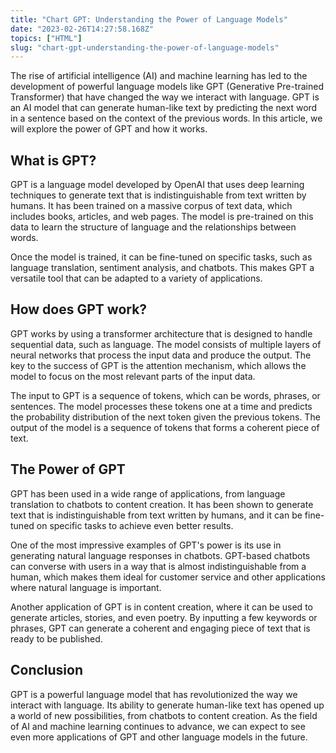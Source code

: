 ```yaml
---
title: "Chart GPT: Understanding the Power of Language Models"
date: "2023-02-26T14:27:58.168Z"
topics: ["HTML"]
slug: "chart-gpt-understanding-the-power-of-language-models"
---
```


The rise of artificial intelligence (AI) and machine learning has led to the development of powerful language models like GPT (Generative Pre-trained Transformer) that have changed the way we interact with language. GPT is an AI model that can generate human-like text by predicting the next word in a sentence based on the context of the previous words. In this article, we will explore the power of GPT and how it works.

## What is GPT?

GPT is a language model developed by OpenAI that uses deep learning techniques to generate text that is indistinguishable from text written by humans. It has been trained on a massive corpus of text data, which includes books, articles, and web pages. The model is pre-trained on this data to learn the structure of language and the relationships between words. 

Once the model is trained, it can be fine-tuned on specific tasks, such as language translation, sentiment analysis, and chatbots. This makes GPT a versatile tool that can be adapted to a variety of applications.

## How does GPT work?

GPT works by using a transformer architecture that is designed to handle sequential data, such as language. The model consists of multiple layers of neural networks that process the input data and produce the output. The key to the success of GPT is the attention mechanism, which allows the model to focus on the most relevant parts of the input data.

The input to GPT is a sequence of tokens, which can be words, phrases, or sentences. The model processes these tokens one at a time and predicts the probability distribution of the next token given the previous tokens. The output of the model is a sequence of tokens that forms a coherent piece of text.

## The Power of GPT

GPT has been used in a wide range of applications, from language translation to chatbots to content creation. It has been shown to generate text that is indistinguishable from text written by humans, and it can be fine-tuned on specific tasks to achieve even better results.

One of the most impressive examples of GPT's power is its use in generating natural language responses in chatbots. GPT-based chatbots can converse with users in a way that is almost indistinguishable from a human, which makes them ideal for customer service and other applications where natural language is important.

Another application of GPT is in content creation, where it can be used to generate articles, stories, and even poetry. By inputting a few keywords or phrases, GPT can generate a coherent and engaging piece of text that is ready to be published.

## Conclusion

GPT is a powerful language model that has revolutionized the way we interact with language. Its ability to generate human-like text has opened up a world of new possibilities, from chatbots to content creation. As the field of AI and machine learning continues to advance, we can expect to see even more applications of GPT and other language models in the future.
